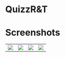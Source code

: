 # QuizzR&T






# Screenshots
 <table>
      <tbody><tr>
       <td><a target="_blank" rel="noopener noreferrer" href="https://user-images.githubusercontent.com/58745332/80380760-4ca13680-88a0-11ea-908a-8644bea93b5f"><img src="https://user-images.githubusercontent.com/58745332/80380760-4ca13680-88a0-11ea-908a-8644bea93b5f.png" style="max-width:100%;"></a></td>
       <td><a target="_blank" rel="noopener noreferrer" href="https://user-images.githubusercontent.com/58745332/80381013-9558ef80-88a0-11ea-8955-092912b68ccd.png"><img src="https://user-images.githubusercontent.com/58745332/80381013-9558ef80-88a0-11ea-8955-092912b68ccd.png" style="max-width:100%;"></a></td>
       <td><a target="_blank" rel="noopener noreferrer" href="https://user-images.githubusercontent.com/58745332/80382881-24ff9d80-88a3-11ea-885c-406a5d0cdc1e.png"><img src="https://user-images.githubusercontent.com/58745332/80382881-24ff9d80-88a3-11ea-885c-406a5d0cdc1e.png" style="max-width:100%;"></a></td>
       <td><a target="_blank" rel="noopener noreferrer" href="/fossasia/pslab-android/blob/development/docs/images/view_about_us.png"><img src="/fossasia/pslab-android/raw/development/docs/images/view_about_us.png" style="max-width:100%;"></a></td>
      </tr>
  </tbody></table>
